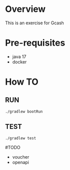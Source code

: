 # Overview

This is an exercise for Gcash


# Pre-requisites
- java 17
- docker

# How TO
## RUN
```
./gradlew bootRun
```

## TEST
```
./gradlew test
```








#TODO
- voucher
- openapi